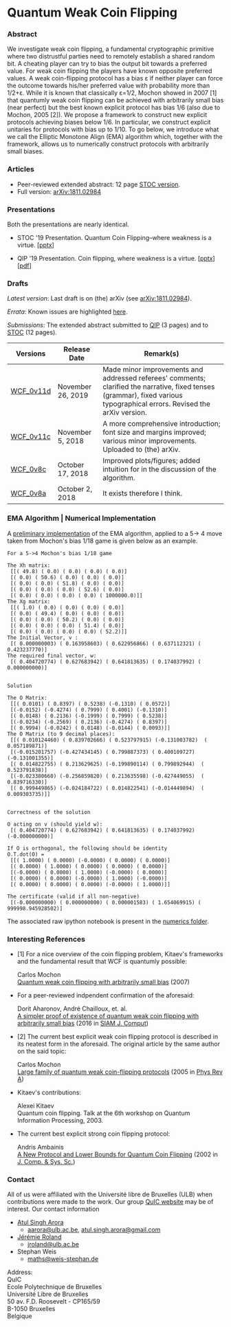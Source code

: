 # Quantum Weak Coin Flipping

### Abstract

We investigate weak coin flipping, a fundamental cryptographic primitive where two distrustful parties need to remotely establish a shared random bit. A cheating player can try to bias the output bit towards a preferred value. For weak coin flipping the players have known opposite preferred values. A weak coin-flipping protocol has a bias ε if neither player can force the outcome towards his/her preferred value with probability more than 1/2+ε. While it is known that classically ε=1/2, Mochon showed in 2007 [1] that quantumly weak coin flipping can be achieved with arbitrarily small bias (near perfect) but the best known explicit protocol has bias 1/6 (also due to Mochon, 2005 [2]). We propose a framework to construct new explicit protocols achieving biases below 1/6. In particular, we construct explicit unitaries for protocols with bias up to 1/10. To go below, we introduce what we call the Elliptic Monotone Align (EMA) algorithm which, together with the framework, allows us to numerically construct protocols with arbitrarily small biases.



### Articles

* Peer-reviewed extended abstract: 12 page [STOC version](./stoc19main-p19-p-58b08d9-40827-final.pdf).
* Full version: [arXiv:1811.02984](http://arxiv.org/abs/1811.02984)



### Presentations

Both the presentations are nearly identical.

* STOC '19 Presentation. Quantum Coin Flipping–where weakness is a virtue. [[pptx](./STOC19_Coin_flipping_where_weakness_is_a_virtue.pptx)]

* QIP '19 Presentation. Coin flipping, where weakness is a virtue. [[pptx](https://github.com/AtulSinghArora/QR/raw/master/WCF/Coin_flipping%2C_where_weakness_is_a_virtue.pptx)] [[pdf](https://github.com/AtulSinghArora/QR/raw/master/WCF/Coin_flipping%2C_where_weakness_is_a_virtue_pdfOptimised.pdf)]



### Drafts

*Latest version*: Last draft is on (the) arXiv (see [arXiv:1811.02984](http://arxiv.org/abs/1811.02984)). 

*Errata*: Known issues are highlighted [here](./CF_arXiv_1811.02984_v2_revisiting).

*Submissions*: The extended abstract submitted to [QIP](./QIP_2019_abstract_WCF_1v1.pdf) (3 pages) and to [STOC](./WCF_STOC_0v4.pdf) (12 pages).

| Versions                     | Release Date      | Remark(s)                                                    |
| ---------------------------- | ----------------- | ------------------------------------------------------------ |
| [WCF_0v11d](./WCF_0v11d.pdf) | November 26, 2019 | Made minor improvements and addressed referees' comments; clarified the narrative, fixed tenses (grammar), fixed various typographical errors. Revised the arXiv version. |
| [WCF_0v11c](./WCF_0v11c.pdf) | November 5, 2018  | A more comprehensive introduction; font size and margins improved; various minor improvements. Uploaded to (the) arXiv. |
| [WCF_0v8c](./WCF_0v8c.pdf)   | October 17, 2018  | Improved plots/figures; added intuition for in the discussion of the algorithm. |
| [WCF_0v8a](./WCF_0v8a.pdf)   | October 2, 2018   | It exists therefore I think.                                 |



### EMA Algorithm | Numerical Implementation

A [preliminary implementation](https://mybinder.org/v2/gh/AtulSinghArora/QR/master?filepath=WCF/numerics/EMA_demo.ipynb) of the EMA algorithm, applied to a 5&rarr; 4 move taken from Mochon's bias 1/18 game is given below as an example.

```
For a 5->4 Mochon's bias 1/18 game

The Xh matrix: 
 [[( 49.8) ( 0.0) ( 0.0) ( 0.0) ( 0.0)]
 [( 0.0) ( 50.6) ( 0.0) ( 0.0) ( 0.0)]
 [( 0.0) ( 0.0) ( 51.8) ( 0.0) ( 0.0)]
 [( 0.0) ( 0.0) ( 0.0) ( 52.6) ( 0.0)]
 [( 0.0) ( 0.0) ( 0.0) ( 0.0) ( 1000000.0)]]
The Xg matrix: 
 [[( 1.0) ( 0.0) ( 0.0) ( 0.0) ( 0.0)]
 [( 0.0) ( 49.4) ( 0.0) ( 0.0) ( 0.0)]
 [( 0.0) ( 0.0) ( 50.2) ( 0.0) ( 0.0)]
 [( 0.0) ( 0.0) ( 0.0) ( 51.4) ( 0.0)]
 [( 0.0) ( 0.0) ( 0.0) ( 0.0) ( 52.2)]]
The Initial Vector, v :
 [( 0.000000003) ( 0.163958603) ( 0.622956866) ( 0.637112321) ( 0.423237770)]
The required final vector, w:
 [( 0.404720774) ( 0.627683942) ( 0.641813635) ( 0.174037992) ( 0.000000000)]


Solution

The O Matrix:
 [[( 0.0101) ( 0.8397) ( 0.5238) (-0.1310) ( 0.0572)]
 [(-0.0152) (-0.4274) ( 0.7999) ( 0.4001) (-0.1310)]
 [( 0.0148) ( 0.2136) (-0.1999) ( 0.7999) ( 0.5238)]
 [(-0.0234) (-0.2569) ( 0.2136) (-0.4274) ( 0.8397)]
 [( 0.9994) (-0.0242) ( 0.0148) (-0.0144) ( 0.0093)]]
The O Matrix (to 9 decimal places):
 [[( 0.010124460) ( 0.839702666) ( 0.523797915) (-0.131003782)  ( 0.057189871)]
 [(-0.015201757) (-0.427434145) ( 0.799887373) ( 0.400109727)  (-0.131001355)]
 [( 0.014822755) ( 0.213629625) (-0.199890114) ( 0.799892944)  ( 0.523791838)]
 [(-0.023380660) (-0.256859820) ( 0.213635598) (-0.427449055)  ( 0.839716330)]
 [( 0.999449865) (-0.024184722) ( 0.014822541) (-0.014449894)  ( 0.009303735)]]


Correctness of the solution

O acting on v (should yield w):
 [( 0.404720774) ( 0.627683942) ( 0.641813635) ( 0.174037992) (-0.000000000)]

If O is orthogonal, the following should be identity
O.T.dot(O) =
 [[( 1.0000) ( 0.0000) (-0.0000) ( 0.0000) ( 0.0000)]
 [( 0.0000) ( 1.0000) ( 0.0000) ( 0.0000) ( 0.0000)]
 [(-0.0000) ( 0.0000) ( 1.0000) (-0.0000) ( 0.0000)]
 [( 0.0000) ( 0.0000) (-0.0000) ( 1.0000) (-0.0000)]
 [( 0.0000) ( 0.0000) ( 0.0000) (-0.0000) ( 1.0000)]]
 
The certificate (valid if all non-negative)
 [(-0.000000000) ( 0.000000000) ( 0.000001583) ( 1.654069915) ( 999998.945928502)]
```

The associated raw ipython notebook is present in the [numerics folder](./numerics/).



### Interesting References

* [1] For a nice overview of the coin flipping problem, Kitaev's frameworks and the fundamental result that WCF is quantumly possible:


  Carlos Mochon  
  [Quantum weak coin flipping with arbitrarily small bias](https://arxiv.org/abs/0711.4114) (2007)

* For a peer-reviewed indpendent confirmation of the aforesaid:


  Dorit Aharonov, André Chailloux, et. al.  
  [A simpler proof of existence of quantum weak coin flipping with arbitrarily small bias](https://arxiv.org/abs/1402.7166) (2016 in [SIAM J. Comput](https://doi.org/10.1137/14096387X))

* [2] The current best explicit weak coin flipping protocol is described in its neatest form in the aforesaid. The original article by the same author on the said topic:  


  Carlos Mochon  
  [Large family of quantum weak coin-flipping protocols](https://arxiv.org/abs/quant-ph/0502068) (2005 in [Phys Rev A](https://journals.aps.org/pra/abstract/10.1103/PhysRevA.72.022341))

* Kitaev's contributions:  


  Alexei Kitaev  
  Quantum coin flipping. Talk at the 6th workshop on Quantum Information Processing, 2003.

* The current best explicit strong coin flipping protocol:  


  Andris Ambainis  
  [A New Protocol and Lower Bounds for Quantum Coin Flipping](https://arxiv.org/abs/quant-ph/0204022) (2002 in [J. Comp. & Sys. Sc.](https://www.sciencedirect.com/science/article/pii/S0022000003001417))

### Contact
All of us were affiliated with the Université libre de Bruxelles (ULB) when contributions were made to the work. Our group [QuIC website](http://quic.ulb.ac.be) may be of interest. Our contact information
- [Atul Singh Arora](https://atulsingharora.github.io) 
	- aarora@ulb.ac.be, atul.singh.arora@gmail.com
- [Jérémie Roland](<http://quic.ulb.ac.be/members/jroland>)
	- jroland@ulb.ac.be
- Stephan Weis
	- maths@weis-stephan.de



Address:  
QuIC  
Ecole Polytechnique de Bruxelles  
Université Libre de Bruxelles  
50 av. F.D. Roosevelt - CP165/59  
B-1050 Bruxelles  
Belgique  
